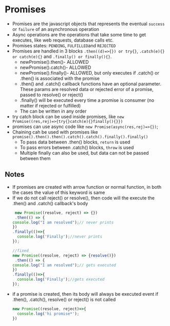 # Promises
* Promises are the javascript objects that represents the eventual `success` or `failure` of an asynchronous operation
* Async operations are the operations that take some time to get executes, like web requests, database calls etc.
* Promises states: `PENDING`, `FULFILLED`and `REJECTED`
* Promises are handled in 3 blocks `.then((d)=>{}) or try{}`, `.catch(e){} or catch(e){}` and `.finally() or finally(){}`.
  * newPromise().then()- ALLOWED
  * newPromise().catch()- ALLOWED
  * newPromise().finally()- ALLOWED, but only executes if .catch() or .then() is associated with the promise
  * .then() and .catch() callback functions have an optional parameter. These params are resolved data or rejected error of a promise, passed to resolve() or reject()
  * .finally() will be executed every time a promise is consumer (no matter if rejected or fulfilled)
  * The can be written in any order
* try catch block can be used inside promises, like  `new Promise((res,rej)=>{try{}catch(e){}finally(){}})`
* promises can use async code like `new Promise(async(res,rej)=>{})`;
* Chaining cah be used with promises like `promise().then().then().catch().catch().finally().finally()`
  * To pass data between .then() blocks, `return` is used
  * To pass errors between .catch() blocks, `throw` is used
  * Multiple finally can also be used, but data can not be passed between them



## Notes
* If promises are created with arrow function or normal function, in both the cases the value of this keyword is same
* If we do not call reject() or resolve(), then code will the execute the .then() and .catch() callback's body
  ```javascript 
   new Promise((resolve, reject) => {})
   .then(() => {
  console.log("I am resolved");// never prints
  })
  .finally(()=>{
    console.log('Finally');//never prints
  });

  //fixed
  new Promise((resolve, reject) => {resolve()})
   .then(() => {
  console.log("I am resolved");// gets executed
  })
  .finally(()=>{
    console.log('Finally');//gets executed
  });
  ```
* if a promise is created, then its body will always be executed event if .then(), .catch(), resolve() or reject() is not called
  ```javascript 
  new Promise((resolve, reject)=>{
    console.log('hi promise*');
  }) 
  ```